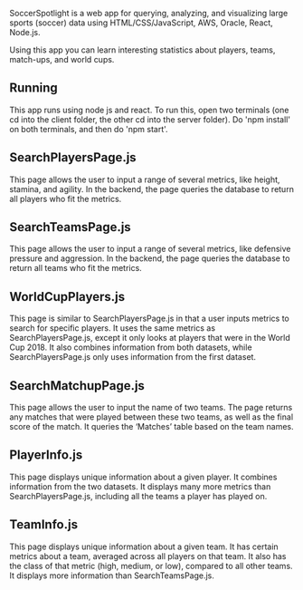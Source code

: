 
SoccerSpotlight is a web app for querying, analyzing, and visualizing large sports (soccer) data using HTML/CSS/JavaScript, AWS, Oracle, React, Node.js.

Using this app you can learn interesting statistics about players, teams, match-ups, and world cups.

## Running
This app runs using node js and react. To run this, open two terminals (one cd into the client folder, the other cd into the server folder). Do 'npm install' on both
terminals, and then do 'npm start'.

## SearchPlayersPage.js
This page allows the user to input a range of several metrics, like height, stamina, and agility. In the backend, the page queries the database to return all players who fit the metrics.

## SearchTeamsPage.js
This page allows the user to input a range of several metrics, like defensive pressure and aggression. In the backend, the page queries the database to return all teams who fit the metrics.

## WorldCupPlayers.js
This page is similar to SearchPlayersPage.js in that a user inputs metrics to search for specific players. It uses the same metrics as SearchPlayersPage.js, except it only looks at players that were in the World Cup 2018. It also combines information from both datasets, while SearchPlayersPage.js only uses information from the first dataset.

## SearchMatchupPage.js
This page allows the user to input the name of two teams. The page returns any matches that were played between these two teams, as well as the final score of the match. It queries the ‘Matches’ table based on the team names.

## PlayerInfo.js
This page displays unique information about a given player. It combines information from the two datasets. It displays many more metrics than SearchPlayersPage.js, including all the teams a player has played on.

## TeamInfo.js
This page displays unique information about a given team. It has certain metrics about a team, averaged across all players on that team. It also has the class of that metric (high, medium, or low), compared to all other teams. It displays more information than SearchTeamsPage.js.
